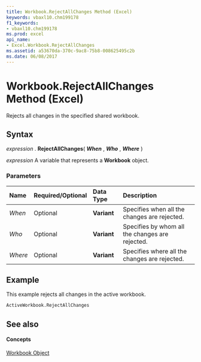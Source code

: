 ```yaml
---
title: Workbook.RejectAllChanges Method (Excel)
keywords: vbaxl10.chm199178
f1_keywords:
- vbaxl10.chm199178
ms.prod: excel
api_name:
- Excel.Workbook.RejectAllChanges
ms.assetid: a53670da-370c-9ac8-75b8-008625495c2b
ms.date: 06/08/2017
---
```



# Workbook.RejectAllChanges Method (Excel)

Rejects all changes in the specified shared workbook.


## Syntax

 _expression_ . **RejectAllChanges**( **_When_** , **_Who_** , **_Where_** )

 _expression_ A variable that represents a **Workbook** object.


### Parameters



|**Name**|**Required/Optional**|**Data Type**|**Description**|
|:-----|:-----|:-----|:-----|
| _When_|Optional| **Variant**|Specifies when all the changes are rejected.|
| _Who_|Optional| **Variant**|Specifies by whom all the changes are rejected.|
| _Where_|Optional| **Variant**|Specifies where all the changes are rejected.|

## Example

This example rejects all changes in the active workbook.


```vb
ActiveWorkbook.RejectAllChanges
```


## See also


#### Concepts


[Workbook Object](Excel.Workbook.md)

